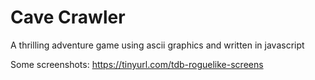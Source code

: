 # Cave Crawler
A thrilling adventure game using ascii graphics and written in javascript

Some screenshots: https://tinyurl.com/tdb-roguelike-screens
